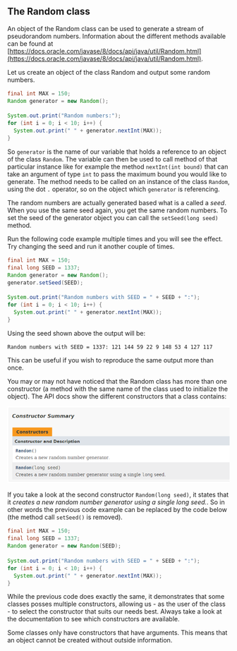 ## The Random class

An object of the Random class can be used to generate a stream of pseudorandom numbers. Information about the different methods available can be found at [https://docs.oracle.com/javase/8/docs/api/java/util/Random.html](https://docs.oracle.com/javase/8/docs/api/java/util/Random.html).

Let us create an object of the class Random and output some random numbers.

```java
final int MAX = 150;
Random generator = new Random();

System.out.print("Random numbers:");
for (int i = 0; i < 10; i++) {
  System.out.print(" " + generator.nextInt(MAX));
}
```

So `generator` is the name of our variable that holds a reference to an object of the class `Random`. The variable can then be used to call method of that particular instance like for example the method `nextInt(int bound)` that can take an argument of type `int` to pass the maximum bound you would like to generate. The method needs to be called on an instance of the class `Random`, using the dot `.` operator, so on the object which `generator` is referencing.

The random numbers are actually generated based what is a called a *seed*. When you use the same seed again, you get the same random numbers. To set the seed of the generator object you can call the `setSeed(long seed)` method.

Run the following code example multiple times and you will see the effect. Try changing the seed and run it another couple of times.

```java
final int MAX = 150;
final long SEED = 1337;
Random generator = new Random();
generator.setSeed(SEED);

System.out.print("Random numbers with SEED = " + SEED + ":");
for (int i = 0; i < 10; i++) {
  System.out.print(" " + generator.nextInt(MAX));
}
```

Using the seed shown above the output will be:

```text
Random numbers with SEED = 1337: 121 144 59 22 9 148 53 4 127 117
```

This can be useful if you wish to reproduce the same output more than once.

You may or may not have noticed that the Random class has more than one constructor (a method with the same name of the class used to initialize the object). The API docs show the different constructors that a class contains:

![Constructors of Random](img/random_constructors.png)

If you take a look at the second constructor `Random(long seed)`, it states that it *creates a new random number generator using a single long seed.*. So in other words the previous code example can be replaced by the code below (the method call `setSeed()` is removed).

```java
final int MAX = 150;
final long SEED = 1337;
Random generator = new Random(SEED);

System.out.print("Random numbers with SEED = " + SEED + ":");
for (int i = 0; i < 10; i++) {
  System.out.print(" " + generator.nextInt(MAX));
}
```

While the previous code does exactly the same, it demonstrates that some classes posses multiple constructors, allowing us - as the user of the class - to select the constructor that suits our needs best. Always take a look at the documentation to see which constructors are available.

Some classes only have constructors that have arguments. This means that an object cannot be created without outside information.
